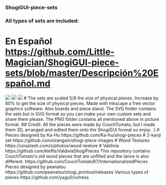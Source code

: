 ### ShogiGUI-piece-sets
### All types of sets are included:
# En Español https://github.com/Little-Magician/ShogiGUI-piece-sets/blob/master/Descripción%20Español.md
<img src="https://github.com/Little-Magician/ShogiGUI-piece-sets/blob/master/PNG/Kanji%20P.png">
<img src="https://github.com/Little-Magician/ShogiGUI-piece-sets/blob/master/PNG/2-Kanji%20orangain%20W.png">
<img src="https://github.com/Little-Magician/ShogiGUI-piece-sets/blob/master/PNG/International.png">
# The sets are scaled 5/8 the size of physical pieces. Increase by 60% to get the size of physical pieces.
Made with Inkscape a free vector graphics software.
Also boards and piece stand.
The SVG folder contains the sets but in SVG format so you can make your own custom sets and share them please.
The PNG folder contains all mentioned above in picture format.
## Credit: All the pieces were made by CouchTomato, but I made them 3D, arranged and edited them onto the ShogiGUI format so enjoy. :)
# Pieces designed by Ka-Hu https://github.com/Ka-hu/shogi-pieces
# 2-kanji set https://github.com/orangain/shogi-piece-images
# Wood Textures https://unsplash.com/s/photos/wood-texture
# Valdivia https://github.com/kleffa/ValdiviaShogiPieces
This repository contains CouchTomato's old wood pieces that are unfilled and the lance is also different. https://github.com/CouchTomato87/InternationalizedPieces
Pieces designed by peanatsu https://github.com/peanatsu/shogi_printout/releases
Various types of pieces https://github.com/yagu0/vchess
